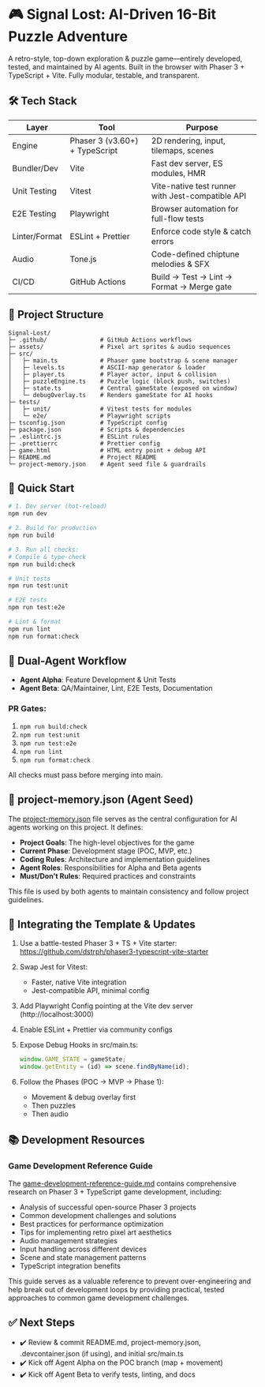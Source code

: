 # 🎮 Signal Lost: AI-Driven 16-Bit Puzzle Adventure

A retro-style, top-down exploration & puzzle game—entirely developed, tested, and maintained by AI agents.
Built in the browser with Phaser 3 + TypeScript + Vite. Fully modular, testable, and transparent.

## 🛠️ Tech Stack

| Layer          | Tool                        | Purpose                                          |
|----------------|-----------------------------|-------------------------------------------------|
| Engine         | Phaser 3 (v3.60+) + TypeScript | 2D rendering, input, tilemaps, scenes           |
| Bundler/Dev    | Vite                        | Fast dev server, ES modules, HMR                 |
| Unit Testing   | Vitest                      | Vite-native test runner with Jest-compatible API |
| E2E Testing    | Playwright                  | Browser automation for full-flow tests           |
| Linter/Format  | ESLint + Prettier           | Enforce code style & catch errors                |
| Audio          | Tone.js                     | Code-defined chiptune melodies & SFX             |
| CI/CD          | GitHub Actions              | Build → Test → Lint → Format → Merge gate        |

## 📁 Project Structure

```
Signal-Lost/
├─ .github/               # GitHub Actions workflows
├─ assets/                # Pixel art sprites & audio sequences
├─ src/
│   ├─ main.ts            # Phaser game bootstrap & scene manager
│   ├─ levels.ts          # ASCII-map generator & loader
│   ├─ player.ts          # Player actor, input & collision
│   ├─ puzzleEngine.ts    # Puzzle logic (block push, switches)
│   ├─ state.ts           # Central gameState (exposed on window)
│   └─ debugOverlay.ts    # Renders gameState for AI hooks
├─ tests/
│   ├─ unit/              # Vitest tests for modules
│   └─ e2e/               # Playwright scripts
├─ tsconfig.json          # TypeScript config
├─ package.json           # Scripts & dependencies
├─ .eslintrc.js           # ESLint rules
├─ .prettierrc            # Prettier config
├─ game.html              # HTML entry point + debug API
├─ README.md              # Project README
└─ project-memory.json    # Agent seed file & guardrails
```

## 🚀 Quick Start

```bash
# 1. Dev server (hot-reload)
npm run dev

# 2. Build for production
npm run build

# 3. Run all checks:
# Compile & type-check
npm run build:check

# Unit tests
npm run test:unit

# E2E tests
npm run test:e2e

# Lint & format
npm run lint
npm run format:check
```

## 🤖 Dual-Agent Workflow

- **Agent Alpha**: Feature Development & Unit Tests
- **Agent Beta**: QA/Maintainer, Lint, E2E Tests, Documentation

### PR Gates:
1. `npm run build:check`
2. `npm run test:unit`
3. `npm run test:e2e`
4. `npm run lint`
5. `npm run format:check`

All checks must pass before merging into main.

## 🧠 project-memory.json (Agent Seed)

The [project-memory.json](./project-memory.json) file serves as the central configuration for AI agents working on this project. It defines:

- **Project Goals**: The high-level objectives for the game
- **Current Phase**: Development stage (POC, MVP, etc.)
- **Coding Rules**: Architecture and implementation guidelines
- **Agent Roles**: Responsibilities for Alpha and Beta agents
- **Must/Don't Rules**: Required practices and constraints

This file is used by both agents to maintain consistency and follow project guidelines.

## 🔄 Integrating the Template & Updates

1. Use a battle-tested Phaser 3 + TS + Vite starter:
   https://github.com/dstrph/phaser3-typescript-vite-starter

2. Swap Jest for Vitest:
   - Faster, native Vite integration
   - Jest-compatible API, minimal config

3. Add Playwright Config pointing at the Vite dev server (http://localhost:3000)

4. Enable ESLint + Prettier via community configs

5. Expose Debug Hooks in src/main.ts:
   ```typescript
   window.GAME_STATE = gameState;
   window.getEntity = (id) => scene.findByName(id);
   ```

6. Follow the Phases (POC → MVP → Phase 1):
   - Movement & debug overlay first
   - Then puzzles
   - Then audio

## 📚 Development Resources

### Game Development Reference Guide
The [game-development-reference-guide.md](./game-development-reference-guide.md) contains comprehensive research on Phaser 3 + TypeScript game development, including:

- Analysis of successful open-source Phaser 3 projects
- Common development challenges and solutions
- Best practices for performance optimization
- Tips for implementing retro pixel art aesthetics
- Audio management strategies
- Input handling across different devices
- Scene and state management patterns
- TypeScript integration benefits

This guide serves as a valuable reference to prevent over-engineering and help break out of development loops by providing practical, tested approaches to common game development challenges.

## ✅ Next Steps

- ✔️ Review & commit README.md, project-memory.json, .devcontainer.json (if using), and initial src/main.ts
- ✔️ Kick off Agent Alpha on the POC branch (map + movement)
- ✔️ Kick off Agent Beta to verify tests, linting, and docs
